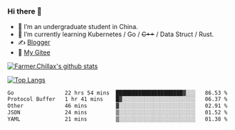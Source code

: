 ### Hi there 👋

- 🔭 I’m an undergraduate student in China.
- 🌱 I’m currently learning Kubernetes / Go / ~~C++~~ / Data Struct / Rust.
- ✍️ [Blogger](https://blog.farmer233.top)
- 🤔 [My Gitee](https://gitee.com/Farmer-chong)


[![Farmer.Chillax's github stats](https://github-readme-stats.vercel.app/api?username=FarmerChillax)](https://github.com/anuraghazra/github-readme-stats)

[![Top Langs](https://github-readme-stats.vercel.app/api/top-langs/?username=FarmerChillax&layout=compact&hide=html,css,javascript)](https://github.com/anuraghazra/github-readme-stats)

<p>
  <a href="https://wakatime.com/@Farmer">
        <!--START_SECTION:waka-->

```txt
Go                22 hrs 54 mins  █████████████████████▓░░░   86.53 %
Protocol Buffer   1 hr 41 mins    █▓░░░░░░░░░░░░░░░░░░░░░░░   06.37 %
Other             46 mins         ▓░░░░░░░░░░░░░░░░░░░░░░░░   02.91 %
JSON              24 mins         ▒░░░░░░░░░░░░░░░░░░░░░░░░   01.52 %
YAML              21 mins         ▒░░░░░░░░░░░░░░░░░░░░░░░░   01.38 %
```

<!--END_SECTION:waka-->
  </a>
</p>

<!--
**Farmer-chong/Farmer-chong** is a ✨ _special_ ✨ repository because its `README.md` (this file) appears on your GitHub profile.

Here are some ideas to get you started:

- 🔭 I’m currently working on ...
- 🌱 I’m currently learning ...
- 👯 I’m looking to collaborate on ...
- 🤔 I’m looking for help with ...
- 💬 Ask me about ...
- 📫 How to reach me: ...
- 😄 Pronouns: ...
- ⚡ Fun fact: ...
-->
